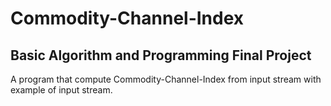 # Commodity-Channel-Index
## Basic Algorithm and Programming Final Project
A program that compute Commodity-Channel-Index from input stream with example of input stream.
